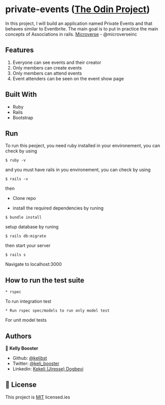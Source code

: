 # private-events ([The Odin Project](https://www.theodinproject.com/courses/ruby-on-rails/lessons/associations))

In this project, I will build an application named Private Events and that behaves similar to Eventbrite. The main goal is to put in practice the main concepts of Associations in rails. [Microverse](https:www.microverse.org/) - @microverseinc



## Features

1. Everyone can see events and their creator
2. Only members can create events
3. Only members can attend events
4. Event attenders can be seen on the event show page



## Built With

- Ruby 
- Rails
- Bootstrap

## Run

To run this peoject, you need ruby installed in your environement, you can check by using 
```
$ ruby -v
````
and you must have rails in you environement, you can check by using 

```
$ rails -v
````
then 

- Clone repo

- install the required dependencies by runing 

```
$ bundle install
````
setup database by runing 
```
$ rails db:migrate
````

then start your server 

```
$ rails s
````
Navigate to localhost:3000
 
## How to run the test suite
```
* rspec
```
To run integration test
```
* Run rspec spec/models to run only model test
```
For unit model tests
## Authors

👤 **Kelly Booster**

- Github: [@kelibst](https://github.com/kelibst)
- Twitter: [@keli_booster](https://twitter.com/keli_booster)
- Linkedin: [Kekeli (Jiresse) Dogbevi
](https://www.linkedin.com/in/kekeli-dogbevi-958272108/)



## 📝 License

This project is [MIT](https://opensource.org/licenses/MIT) licensed.ies

